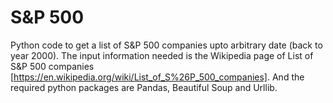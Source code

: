 S&P 500 
=======
Python code to get a list of S&P 500 companies upto arbitrary date (back to year 2000).
The input information needed is the Wikipedia page of List of S&P 500 companies 
[https://en.wikipedia.org/wiki/List_of_S%26P_500_companies].
And the required python packages are Pandas, Beautiful Soup and Urllib.
